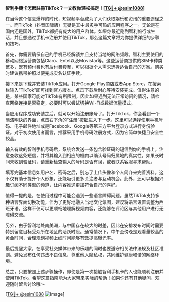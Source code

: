 **智利手機卡怎麽註冊TikTok？一文教你轻松搞定！[[TG💪+ @esim1088](https://t.me/s/esim1088)]**

在当今这个信息爆炸的时代，短视频平台成为了人们获取娱乐和资讯的重要途径之一。而TikTok（抖音国际版）无疑是其中最炙手可热的应用程序之一。无论是在国内还是国外，TikTok都拥有庞大的用户群体。如果你最近刚到智利旅行或生活，并且想通过手机卡注册并使用TikTok，那么这篇文章将为你提供详细的步骤和技巧。

首先，你需要确保自己的手机已经解锁并且支持当地的网络频段。智利主要使用的移动网络运营商包括Claro、Entel以及Movistar等。这些运营商提供的SIM卡种类繁多，既有预付费也有后付费套餐，可以根据个人需求选择适合自己的方案。购买时建议携带护照以便完成实名认证手续。

接下来是下载并安装TikTok应用。打开Google Play商店或者App Store，在搜索栏输入“TikTok”即可找到官方版本。点击下载后耐心等待安装完成。值得注意的是，某些国家可能对TikTok有所限制，因此如果遇到无法正常访问的情况，请检查网络连接是否稳定，必要时可以尝试切换Wi-Fi或数据流量模式。

当应用程序成功安装之后，就可以开始注册账号了。打开TikTok，你会看到一个简洁明快的界面，点击右下角的“注册”按钮进入下一步。这里可以选择使用手机号码、电子邮件地址或是Facebook、Google等第三方平台登录方式进行身份验证。对于初次使用者而言，推荐采用手机号码注册方式，因为它简单快捷且安全性较高。

输入有效的智利手机号码后，系统会发送一条包含验证码的短信到你的手机上。注意查收这条短信，并将其输入到相应的框内以确认号码归属地的真实性。如果长时间未收到验证码，请重新检查输入的号码是否有误，或者联系客服寻求帮助。

填写完基本信息如用户名、密码之后，别忘了上传头像和个人简介来完善资料。这不仅有助于提升个人形象，还能吸引更多关注者与互动机会。此外，还可以根据兴趣订阅不同类型的频道，让内容推送更加符合自己的喜好。

值得一提的是，在使用过程中可能会遇到一些语言障碍问题。虽然TikTok支持多种语言界面切换功能，但为了更好地融入当地文化氛围，建议将语言设置调整为西班牙语。这样不仅可以更顺畅地理解视频内容，还能够在评论区与其他用户进行无障碍交流。

另外，由于智利地处南美洲，与中国存在较大的时差，因此在安排发布时间时需要特别留意目标受众所在地区的活跃时段。通常情况下，中午至傍晚是观看量较高的黄金时间，合理规划视频上线时间能够有效提高曝光率。

最后提醒大家，在享受社交媒体带来的乐趣的同时也要遵守相关法律法规及社区准则。避免发布任何违法不良信息，尊重他人隐私权，共同维护健康和谐的网络环境。

总之，只要按照上述步骤操作，即使是第一次接触智利手机卡的人也能顺利注册并使用TikTok。希望这篇指南能为大家带来实际的帮助！如果你还有其他疑问，欢迎随时留言讨论哦～ 

[[TG💪+ @esim1088](https://t.me/s/esim1088) ![Image](https://i.postimg.cc/4NQfJmqS/Snipaste-2025-05-13-00-14-12.png)]